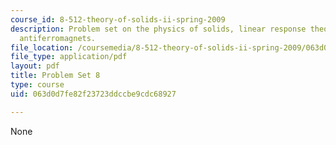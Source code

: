 ```yaml
---
course_id: 8-512-theory-of-solids-ii-spring-2009
description: Problem set on the physics of solids, linear response theory, and Heisenberg
  antiferromagnets.
file_location: /coursemedia/8-512-theory-of-solids-ii-spring-2009/063d0d7fe82f23723ddccbe9cdc68927_MIT8_512s09_2004_pset08.pdf
file_type: application/pdf
layout: pdf
title: Problem Set 8
type: course
uid: 063d0d7fe82f23723ddccbe9cdc68927

---
```

None